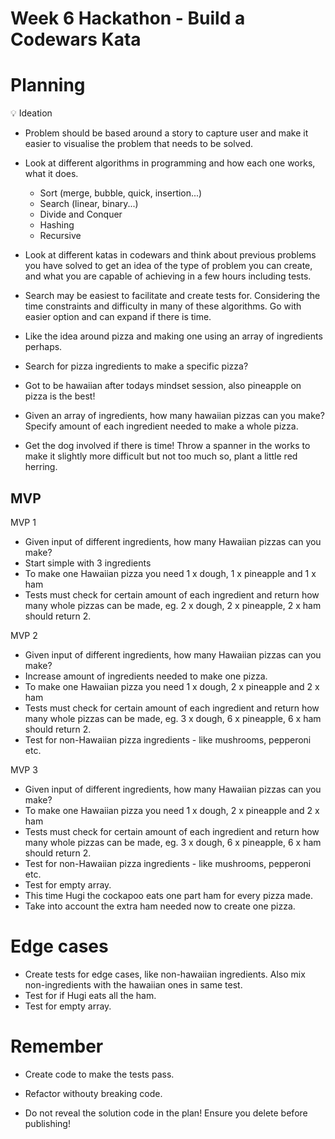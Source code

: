 # Week 6 Hackathon - Build a Codewars Kata

# Planning

💡 Ideation

- Problem should be based around a story to capture user and make it easier to visualise the problem that needs to be solved.
- Look at different algorithms in programming and how each one works, what it does.

  - Sort (merge, bubble, quick, insertion...)
  - Search (linear, binary...)
  - Divide and Conquer
  - Hashing
  - Recursive

- Look at different katas in codewars and think about previous problems you have solved to get an idea of the type of problem you can create, and what you are capable of achieving in a few hours including tests.
- Search may be easiest to facilitate and create tests for. Considering the time constraints and difficulty in many of these algorithms. Go with easier option and can expand if there is time.
- Like the idea around pizza and making one using an array of ingredients perhaps.
- Search for pizza ingredients to make a specific pizza?
- Got to be hawaiian after todays mindset session, also pineapple on pizza is the best!
- Given an array of ingredients, how many hawaiian pizzas can you make? Specify amount of each ingredient needed to make a whole pizza.
- Get the dog involved if there is time! Throw a spanner in the works to make it slightly more difficult but not too much so, plant a little red herring.

## MVP

MVP 1

- Given input of different ingredients, how many Hawaiian pizzas can you make?
- Start simple with 3 ingredients
- To make one Hawaiian pizza you need 1 x dough, 1 x pineapple and 1 x ham
- Tests must check for certain amount of each ingredient and return how many whole pizzas can be made, eg. 2 x dough, 2 x pineapple, 2 x ham should return 2.

MVP 2

- Given input of different ingredients, how many Hawaiian pizzas can you make?
- Increase amount of ingredients needed to make one pizza.
- To make one Hawaiian pizza you need 1 x dough, 2 x pineapple and 2 x ham
- Tests must check for certain amount of each ingredient and return how many whole pizzas can be made, eg. 3 x dough, 6 x pineapple, 6 x ham should return 2.
- Test for non-Hawaiian pizza ingredients - like mushrooms, pepperoni etc.

MVP 3

- Given input of different ingredients, how many Hawaiian pizzas can you make?
- To make one Hawaiian pizza you need 1 x dough, 2 x pineapple and 2 x ham
- Tests must check for certain amount of each ingredient and return how many whole pizzas can be made, eg. 3 x dough, 6 x pineapple, 6 x ham should return 2.
- Test for non-Hawaiian pizza ingredients - like mushrooms, pepperoni etc.
- Test for empty array.
- This time Hugi the cockapoo eats one part ham for every pizza made.
- Take into account the extra ham needed now to create one pizza.

# Edge cases

- Create tests for edge cases, like non-hawaiian ingredients. Also mix non-ingredients with the hawaiian ones in same test.
- Test for if Hugi eats all the ham.
- Test for empty array.

# Remember

- Create code to make the tests pass.
- Refactor withouty breaking code.

- Do not reveal the solution code in the plan! Ensure you delete before publishing!
